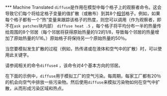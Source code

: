 ﻿*** Machine Translated
`diffuse`是作用在模型中每个格子上的观察者命令。这会导致它们每个将给定格子变量的值扩散（或散布）到其8个[相邻](/primitives/neighbors)格子。例如，如果每个格子都有一个“热”变量来跟踪该格子的热度，则您可以调用（作为观察者，即不在`ask patches`块内部） `diffuse heat .5` ，每个格子将平均分布一半的热量传给周围的8个邻居（每个邻居将获得原始热量的1/2的1/8，导致每个邻居的热量增加了原始热量的1/16。）原始格子将保持另一个原始热量的50％。

当您要模拟发生扩散的过程（例如，热传递或在液体和空气中的扩散）时，可以使用此关键字。

请参阅相关的命令`diffuse4` ，该命令对4个基本方向的邻居。

在下面的示例中，`diffuse`用于模拟工厂的空气污染。每周期，每家工厂都有20％的机会向空气中排放一些污染物。然后使用`diffuse`来模拟污染物如何在空气中扩散，从而形成污染区域和热点。